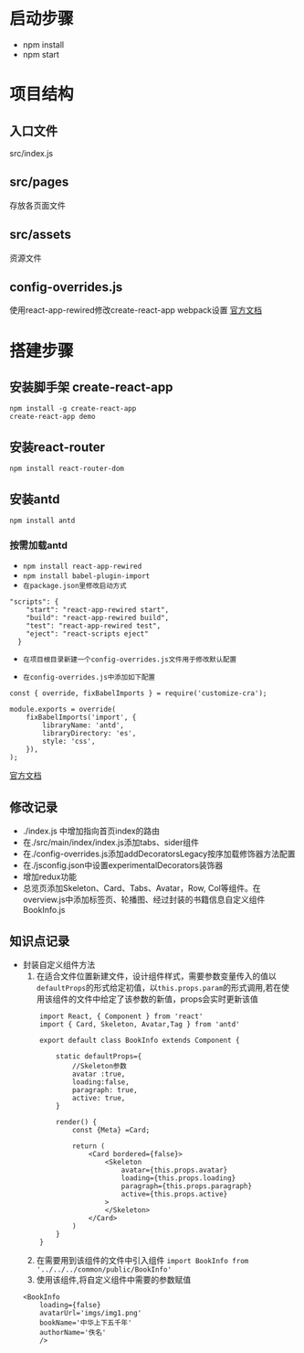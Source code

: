 # 启动步骤
+ npm install
+ npm start

# 项目结构
## 入口文件
src/index.js
## src/pages
存放各页面文件
## src/assets
资源文件
## config-overrides.js
使用react-app-rewired修改create-react-app webpack设置
[官方文档](https://github.com/timarney/react-app-rewired)


# 搭建步骤
## 安装脚手架 create-react-app
```
npm install -g create-react-app
create-react-app demo
```
## 安装react-router
`npm install react-router-dom`
## 安装antd
`npm install antd`
### 按需加载antd
* `npm install react-app-rewired`
* `npm install babel-plugin-import`
* `在package.json里修改启动方式`
```
"scripts": {
    "start": "react-app-rewired start",
    "build": "react-app-rewired build",
    "test": "react-app-rewired test",
    "eject": "react-scripts eject"
  }
  ```
  * `在项目根目录新建一个config-overrides.js文件用于修改默认配置`

 * `在config-overrides.js中添加如下配置`
  ```
  const { override, fixBabelImports } = require('customize-cra');

  module.exports = override(
      fixBabelImports('import', {
          libraryName: 'antd',
          libraryDirectory: 'es',
          style: 'css',
      }),
  );
  ```
[官方文档](https://ant.design/docs/react/use-with-create-react-app-cn#高级配置)

## 修改记录
* ./index.js 中增加指向首页index的路由
* 在./src/main/index/index.js添加tabs、sider组件
* 在./config-overrides.js添加addDecoratorsLegacy按序加载修饰器方法配置
* 在./jsconfig.json中设置experimentalDecorators装饰器
* 增加redux功能
* 总览页添加Skeleton、Card、Tabs、Avatar，Row, Col等组件。在overview.js中添加标签页、轮播图、经过封装的书籍信息自定义组件BookInfo.js


## 知识点记录
* 封装自定义组件方法
    1. 在适合文件位置新建文件，设计组件样式，需要参数变量传入的值以`defaultProps`的形式给定初值，以`this.props.param`的形式调用,若在使用该组件的文件中给定了该参数的新值，props会实时更新该值
    ```
        import React, { Component } from 'react'
        import { Card, Skeleton, Avatar,Tag } from 'antd'

        export default class BookInfo extends Component {

            static defaultProps={
                //Skeleton参数
                avatar :true,
                loading:false,
                paragraph: true,
                active: true,
            }

            render() {
                const {Meta} =Card;
                
                return (
                    <Card bordered={false}>
                        <Skeleton
                            avatar={this.props.avatar}
                            loading={this.props.loading}
                            paragraph={this.props.paragraph}
                            active={this.props.active}
                        >
                        </Skeleton>
                    </Card>
                )
            }
        }

    ```
    2. 在需要用到该组件的文件中引入组件
    `import BookInfo from '../../../common/public/BookInfo'`
    3. 使用该组件,将自定义组件中需要的参数赋值
    ```
    <BookInfo 
        loading={false} 
        avatarUrl='imgs/img1.png' 
        bookName='中华上下五千年' 
        authorName='佚名'
        />
    ```